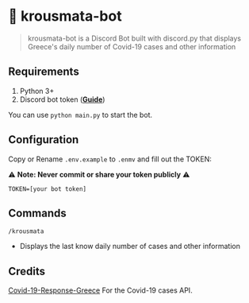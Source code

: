 # 🤖 krousmata-bot
> krousmata-bot is a Discord Bot built with discord.py that displays Greece's daily number of Covid-19 cases and other information

## Requirements

1. Python 3+
2. Discord bot token (**[Guide](https://discordpy.readthedocs.io/en/latest/discord.html)**)

You can use `python main.py` to start the bot.

## Configuration

Copy or Rename `.env.example` to `.enmv` and fill out the TOKEN:

⚠ **Note: Never commit or share your token publicly** ⚠️

```.env
TOKEN=[your bot token]
```

## Commands
`/krousmata`

* Displays the last know daily number of cases and other information

## Credits

[Covid-19-Response-Greece](https://github.com/Covid-19-Response-Greece/covid19-greece-api) For the Covid-19 cases API.